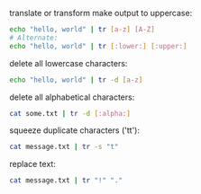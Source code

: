 translate or transform
make output to uppercase:
```bash
echo "hello, world" | tr [a-z] [A-Z]
# Alternate:
echo "hello, world" | tr [:lower:] [:upper:]
```

delete  all lowercase characters:
```bash
echo "hello, world" | tr -d [a-z]
```

delete all alphabetical characters:
```bash
cat some.txt | tr -d [:alpha:]
```

squeeze duplicate characters ('tt'):
```bash
cat message.txt | tr -s "t"
```

replace text:
```bash
cat message.txt | tr "!" "."
```
